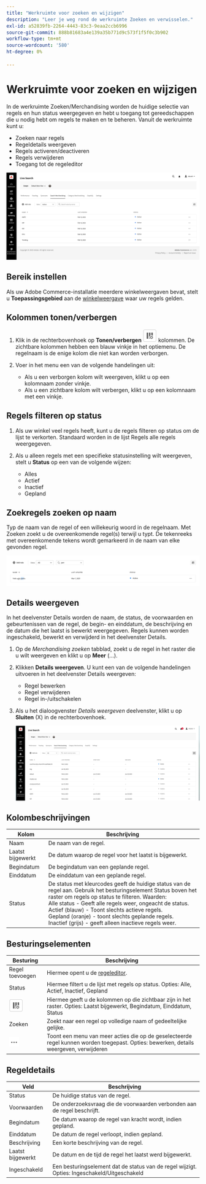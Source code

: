```yaml
---
title: "Werkruimte voor zoeken en wijzigen"
description: "Leer je weg rond de werkruimte Zoeken en verwisselen."
exl-id: a52839fb-2264-4443-83c3-9eaa2ccb6996
source-git-commit: 888b81683a4e139a35b771d9c573f1f5f0c3b902
workflow-type: tm+mt
source-wordcount: '580'
ht-degree: 0%

---
```


# Werkruimte voor zoeken en wijzigen

In de werkruimte Zoeken/Merchandising worden de huidige selectie van regels en hun status weergegeven en hebt u toegang tot gereedschappen die u nodig hebt om regels te maken en te beheren. Vanuit de werkruimte kunt u:

* Zoeken naar regels
* Regeldetails weergeven
* Regels activeren/deactiveren
* Regels verwijderen
* Toegang tot de regeleditor

![De werkruimte Zoeken/Wijzigen](assets/rules-workspace.png)

## Bereik instellen

Als uw Adobe Commerce-installatie meerdere winkelweergaven bevat, stelt u **Toepassingsgebied** aan de [winkelweergave](https://experienceleague.adobe.com/docs/commerce-admin/start/setup/websites-stores-views.html#scope-settings) waar uw regels gelden.

## Kolommen tonen/verbergen

1. Klik in de rechterbovenhoek op **Tonen/verbergen** ![Kolomkiezer](assets/btn-show-hide-columns.png) kolommen.
De zichtbare kolommen hebben een blauw vinkje in het optiemenu. De regelnaam is de enige kolom die niet kan worden verborgen.

1. Voer in het menu een van de volgende handelingen uit:

   * Als u een verborgen kolom wilt weergeven, klikt u op een kolomnaam zonder vinkje.
   * Als u een zichtbare kolom wilt verbergen, klikt u op een kolomnaam met een vinkje.

## Regels filteren op status

1. Als uw winkel veel regels heeft, kunt u de regels filteren op status om de lijst te verkorten. Standaard worden in de lijst Regels alle regels weergegeven.

1. Als u alleen regels met een specifieke statusinstelling wilt weergeven, stelt u **Status** op een van de volgende wijzen:

   * Alles
   * Actief
   * Inactief
   * Gepland

## Zoekregels zoeken op naam

Typ de naam van de regel of een willekeurig woord in de regelnaam.
Met Zoeken zoekt u de overeenkomende regel(s) terwijl u typt. De tekenreeks met overeenkomende tekens wordt gemarkeerd in de naam van elke gevonden regel.

![Regels - zoeken op naam](assets/rules-workspace-search-name.png)

## Details weergeven

In het deelvenster Details worden de naam, de status, de voorwaarden en gebeurtenissen van de regel, de begin- en einddatum, de beschrijving en de datum die het laatst is bewerkt weergegeven. Regels kunnen worden ingeschakeld, bewerkt en verwijderd in het deelvenster Details.

1. Op de *Merchandising zoeken* tabblad, zoekt u de regel in het raster die u wilt weergeven en klikt u op **Meer** (...).
1. Klikken **Details weergeven**.
U kunt een van de volgende handelingen uitvoeren in het deelvenster Details weergeven:

   * Regel bewerken
   * Regel verwijderen
   * Regel in-/uitschakelen

1. Als u het dialoogvenster *Details weergeven* deelvenster, klikt u op **Sluiten** (X) in de rechterbovenhoek.

   ![Regel - details](assets/rules-workspace-details.png)

## Kolombeschrijvingen

| Kolom | Beschrijving |
|--- |--- |
| Naam | De naam van de regel. |
| Laatst bijgewerkt | De datum waarop de regel voor het laatst is bijgewerkt. |
| Begindatum | De begindatum van een geplande regel. |
| Einddatum | De einddatum van een geplande regel. |
| Status | De status met kleurcodes geeft de huidige status van de regel aan. Gebruik het besturingselement Status boven het raster om regels op status te filteren. Waarden:<br />Alle status - Geeft alle regels weer, ongeacht de status.<br />Actief (blauw) - Toont slechts actieve regels.<br />Gepland (oranje) - toont slechts geplande regels.<br />Inactief (grijs) - geeft alleen inactieve regels weer. |

## Besturingselementen

| Besturing | Beschrijving |
|--- |--- |
| Regel toevoegen | Hiermee opent u de [regeleditor](rules-add.md). |
| Status | Hiermee filtert u de lijst met regels op status. Opties: Alle, Actief, Inactief, Gepland |
| ![Kolomkiezer](assets/btn-show-hide-columns.png) | Hiermee geeft u de kolommen op die zichtbaar zijn in het raster. Opties: Laatst bijgewerkt, Begindatum, Einddatum, Status |
| Zoeken | Zoekt naar een regel op volledige naam of gedeeltelijke gelijke. |
| ![Meer kiezer](assets/btn-more.png) | Toont een menu van meer acties die op de geselecteerde regel kunnen worden toegepast. Opties: bewerken, details weergeven, verwijderen |

## Regeldetails

| Veld | Beschrijving |
|--- |--- |
| Status | De huidige status van de regel. |
| Voorwaarden | De onderzoeksvraag die de voorwaarden verbonden aan de regel beschrijft. |
| Begindatum | De datum waarop de regel van kracht wordt, indien gepland. |
| Einddatum | De datum de regel verloopt, indien gepland. |
| Beschrijving | Een korte beschrijving van de regel. |
| Laatst bijgewerkt | De datum en de tijd de regel het laatst werd bijgewerkt. |
| Ingeschakeld | Een besturingselement dat de status van de regel wijzigt. Opties: Ingeschakeld/Uitgeschakeld |
